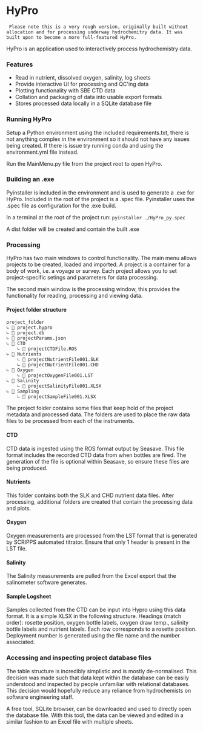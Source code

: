 # HyPro

`
Please note this is a very rough version, originally built without allocation and for processing underway hydrochemitry data. It was built upon to become a more full-featured HyPro.`

HyPro is an application used to interactively process hydrochemistry data.


### Features
- Read in nutrient, dissolved oxygen, salinity, log sheets 
- Provide interactive UI for processing and QC'ing data
- Plotting functionality with SBE CTD data
- Collation and packaging of data into usable export formats
- Stores processed data locally in a SQLite database file 



### Running HyPro

Setup a Python environment using the included requirements.txt, there is not anything complex in the environment so it should not have any issues being created. If there is issue try running conda and using the environment.yml file instead.

Run the MainMenu.py file from the project root to open HyPro.

### Building an .exe 

Pyinstaller is included in the environment and is used to generate a .exe for HyPro. Included in the root of the project
is a .spec file. Pyinstaller uses the .spec file as configuration for the .exe build.

In a terminal at the root of the project run:
`
pyinstaller ./HyPro_py.spec
`

A dist folder will be created and contain the built .exe 

### Processing

HyPro has two main windows to control functionality. The main menu allows projects to be created, loaded and imported. A project is a container for a body of work, i.e. a voyage or survey. Each project allows you to set project-specific setings and parameters for data processing.

The second main window is the processing window, this provides the functionality for reading, processing and viewing data. 


#### Project folder structure

```
project_folder
∟ 📄 project.hypro
∟ 📄 project.db
∟ 📄 projectParams.json
∟ 📁 CTD
    ∟ 📄 projectCTDFile.ROS
∟ 📁 Nutrients
    ∟ 📄 projectNutrientFile001.SLK
    ∟ 📄 projectNutrientFile001.CHD
∟ 📁 Oxygen
    ∟ 📄 projectOxygenFile001.LST
∟ 📁 Salinity
    ∟ 📄 projectSalinityFile001.XLSX
∟ 📁 Sampling
    ∟ 📄 projectSampleFile001.XLSX

```
The project folder contains some files that keep hold of the project metadata and processed data. The folders are used to place the raw data files to be processed from each of the instruments. 

#### CTD
CTD data is ingested using the ROS format output by Seasave. This file format includes the recorded CTD data from when bottles are fired. The generation of the file is optional within Seasave, so ensure these files are being produced.

#### Nutrients
This folder contains both the SLK and CHD nutrient data files. After processing, additional folders are created that contain the processing data and plots.

#### Oxygen
Oxygen measurements are processed from the LST format that is generated by SCRIPPS automated titrator. Ensure that only 1 header is present in the LST file.

#### Salinity
The Salinity measurements are pulled from the Excel export that the salinometer software generates. 

#### Sample Logsheet
Samples collected from the CTD can be input into Hypro using this data format. It is a simple XLSX in the following structure. Headings (match order): rosette position, oxygen bottle labels, oxygen draw temp., salinity bottle labels and nutrient labels. Each row corresponds to a rosette position. Deployment number is generated using the file name and the number associated.


### Accessing and inspecting project database files
The table structure is incredibly simplistic and is mostly de-normalised. This decision was made such that data kept 
within the database can be easily understood and inspected by people unfamiliar with relational 
databases. This decision would hopefully reduce any reliance from hydrochemists on software engineering staff.


A free tool, SQLite browser, can be downloaded and used to directly open the database file. With this tool,
the data can be viewed and edited in a similar fashion to an Excel file with multiple sheets.